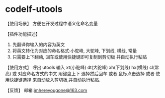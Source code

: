 # codelf-utools
【使用场景】
方便在开发过程中语义化命名变量

【插件功能描述】
1. 先翻译你输入的内容为英文
2. 将英文转化为对应的命名格式:小驼峰, 大驼峰, 下划线, 横线, 常量
3. 只需要上下翻动, 回车或使用快捷键即可复制到剪切板 并自动执行粘贴

【使用方式】
呼出 utools 输入 xt(小驼峰) dt(大驼峰) xh(下划线) hx(横线) cl(常亮) 或 对应命名方式的中文
用键盘上下 选择然后回车 或者 鼠标点击选择 或者 使用快捷键选择 来自动放入剪切板,并自动执行粘贴.

【反馈】
邮箱:imhereyougone@163.com